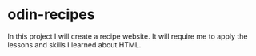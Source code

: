 # odin-recipes
In this project I will create a recipe website.
It will require me to apply the lessons and skills I learned about HTML.
